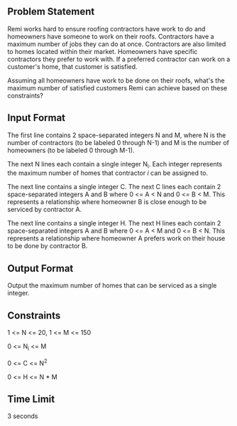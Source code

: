 ## Problem Statement

Remi works hard to ensure roofing contractors have work to do and homeowners have someone to work on their roofs. Contractors have a maximum number of jobs they can do at once. Contractors are also limited to homes located within their market. Homeowners have specific contractors they prefer to work with. If a preferred contractor can work on a customer's home, that customer is satisfied.

Assuming all homeowners have work to be done on their roofs, what's the maximum number of satisfied customers Remi can achieve based on these constraints?

## Input Format

The first line contains 2 space-separated integers N and M, where N is the number of contractors (to be labeled 0 through N-1) and M is the number of homeowners (to be labeled 0 through M-1).

The next N lines each contain a single integer N<sub>i</sub>. Each integer represents the maximum number of homes that contractor _i_ can be assigned to.

The next line contains a single integer C. The next C lines each contain 2 space-separated integers A and B where 0 <= A < N and 0 <= B < M. This represents a relationship where homeowner B is close enough to be serviced by contractor A.

The next line contains a single integer H. The next H lines each contain 2 space-separated integers A and B where 0 <= A < M and 0 <= B < N. This represents a relationship where homeowner A prefers work on their house to be done by contractor B.

## Output Format

Output the maximum number of homes that can be serviced as a single integer.

## Constraints

1 <= N <= 20, 1 <= M <= 150

0 <= N<sub>i</sub> <= M

0 <= C <= N<sup>2</sup>

0 <= H <= N * M

## Time Limit

3 seconds
